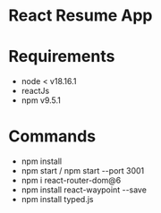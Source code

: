 # React Resume App

# Requirements
* node < v18.16.1
* reactJs
* npm v9.5.1

# Commands
* npm install 
* npm start / npm start --port 3001
* npm i react-router-dom@6
* npm install react-waypoint --save
* npm install typed.js
